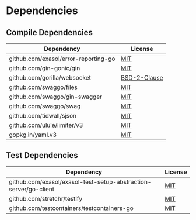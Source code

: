 <!-- @formatter:off -->
# Dependencies

## Compile Dependencies

| Dependency                           | License           |
| ------------------------------------ | ----------------- |
| github.com/exasol/error-reporting-go | [MIT][0]          |
| github.com/gin-gonic/gin             | [MIT][1]          |
| github.com/gorilla/websocket         | [BSD-2-Clause][2] |
| github.com/swaggo/files              | [MIT][3]          |
| github.com/swaggo/gin-swagger        | [MIT][4]          |
| github.com/swaggo/swag               | [MIT][5]          |
| github.com/tidwall/sjson             | [MIT][6]          |
| github.com/ulule/limiter/v3          | [MIT][7]          |
| gopkg.in/yaml.v3                     | [MIT][8]          |

## Test Dependencies

| Dependency                                                       | License   |
| ---------------------------------------------------------------- | --------- |
| github.com/exasol/exasol-test-setup-abstraction-server/go-client | [MIT][9]  |
| github.com/stretchr/testify                                      | [MIT][10] |
| github.com/testcontainers/testcontainers-go                      | [MIT][11] |

[0]: https://github.com/exasol/error-reporting-go/blob/v0.2.0/LICENSE
[1]: https://github.com/gin-gonic/gin/blob/v1.10.0/LICENSE
[2]: https://github.com/gorilla/websocket/blob/v1.5.3/LICENSE
[3]: https://github.com/swaggo/files/blob/v1.0.1/LICENSE
[4]: https://github.com/swaggo/gin-swagger/blob/v1.6.0/LICENSE
[5]: https://github.com/swaggo/swag/blob/v1.16.3/license
[6]: https://github.com/tidwall/sjson/blob/v1.2.5/LICENSE
[7]: https://github.com/ulule/limiter/blob/v3.11.2/LICENSE
[8]: https://github.com/go-yaml/yaml/blob/v3.0.1/LICENSE
[9]: https://github.com/exasol/exasol-test-setup-abstraction-server/blob/HEAD/go-client/LICENSE
[10]: https://github.com/stretchr/testify/blob/v1.9.0/LICENSE
[11]: https://github.com/testcontainers/testcontainers-go/blob/HEAD/LICENSE
